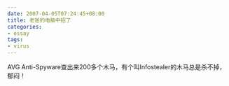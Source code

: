 ```yaml
---
date: 2007-04-05T07:24:45+08:00
title: 老爸的电脑中招了
categories:
- essay
tags:
- virus
---
```

AVG Anti-Spyware查出来200多个木马，有个叫Infostealer的木马总是杀不掉，郁闷！
